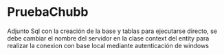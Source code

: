 # PruebaChubb

Adjunto Sql con la creación de la base y tablas para ejecutarse directo, se debe cambiar el nombre del servidor en la clase context del entity para realizar la conexion con base local mediante autenticación de windows 
